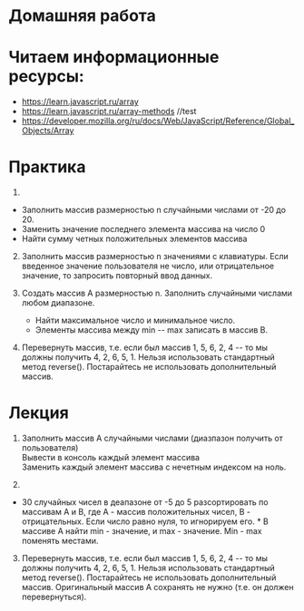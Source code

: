 ﻿# Домашняя работа

# Читаем информационные ресурсы:
 * https://learn.javascript.ru/array
 * https://learn.javascript.ru/array-methods //test
 * https://developer.mozilla.org/ru/docs/Web/JavaScript/Reference/Global_Objects/Array

# Практика
 1. 
   * Заполнить массив размерностью n случайными числами от -20 до 20. <br />
   * Заменить значение последнего элемента массива на число 0
   * Найти сумму четных положительных элементов массива


 2. Заполнить массив размерностью n значениями с клавиатуры. Если введенное значение пользователя  не число, или отрицательное значение, то запросить повторный ввод данных. 

 3. Создать массив А размерностью n. Заполнить случайными числами любом диапазоне.
    * Найти максимальное число и минимальное число.
    * Элементы массива между min -- max записать в массив B.

 4. Перевернуть массив, т.е. если был массив 1, 5, 6, 2, 4 -- то мы должны получить 4, 2, 6, 5, 1. 
   Нельзя использовать стандартный метод reverse(). Постарайтесь не использовать дополнительный массив.


# Лекция

 1. Заполнить массив А случайными числами (диазпазон получить от пользователя) 
 <br /> Вывести в консоль каждый элемент массива
 <br /> Заменить каждый элемент массива с нечетным индексом на ноль.
 
 2. 
   * 30 случайных чисел в деапазоне от -5 до 5 разсортировать по массивам А и    В, где А - массив положительных чисел, В - отрицательных.
     Если число равно нуля, то игнорируем его.
    * В массиве A найти min - значение, и max - значение. Min - max поменять местами.


 3. Перевернуть массив, т.е. если был массив 1, 5, 6, 2, 4 -- то мы должны получить 4, 2, 6, 5, 1. 
   Нельзя использовать стандартный метод reverse(). Постарайтесь не использовать дополнительный массив. Оригинальный массив А сохранять не нужно (т.е. он должен перевернуться).
   